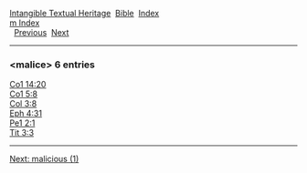 [Intangible Textual Heritage](../../index)  [Bible](../index) 
[Index](index)   
[m Index](_m_)  
  [Previous](c07092)  [Next](c07094) 

------------------------------------------------------------------------

### &lt;malice&gt; 6 entries

[Co1 14:20](../kjv/co1014.htm#020)  
[Co1 5:8](../kjv/co1005.htm#008)  
[Col 3:8](../kjv/col003.htm#008)  
[Eph 4:31](../kjv/eph004.htm#031)  
[Pe1 2:1](../kjv/pe1002.htm#001)  
[Tit 3:3](../kjv/tit003.htm#003)  

------------------------------------------------------------------------

[Next: malicious (1)](c07094)
